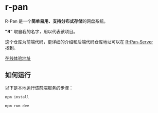 # r-pan
R-Pan 是一个**简单易用、支持分布式存储**的网盘系统。

**"R"** 取自我的名字，用以代表该项目。

这个仓库为前端代码，更详细的介绍和后端代码仓库地址可以在 [R-Pan-Server](https://github.com/rongliangtang/r-pan-server) 找到。

[在线体验地址](https://pan.tangrl.cn)

## 如何运行
以下是本地运行该前端服务的步骤：

```sh
npm install
```

```sh
npm run dev
```